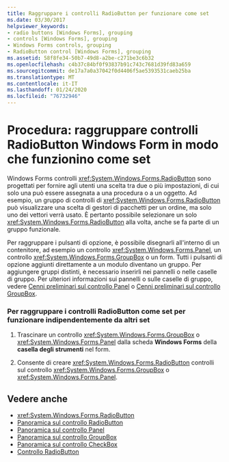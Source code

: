 ```yaml
---
title: Raggruppare i controlli RadioButton per funzionare come set
ms.date: 03/30/2017
helpviewer_keywords:
- radio buttons [Windows Forms], grouping
- controls [Windows Forms], grouping
- Windows Forms controls, grouping
- RadioButton control [Windows Forms], grouping
ms.assetid: 58f8fe34-50b7-49d8-a2be-c271be3c6b32
ms.openlocfilehash: c4b37c84bf0f93837b91c743c7681d39fd83a659
ms.sourcegitcommit: de17a7a0a37042f0d4406f5ae5393531caeb25ba
ms.translationtype: MT
ms.contentlocale: it-IT
ms.lasthandoff: 01/24/2020
ms.locfileid: "76732946"
---
```

# <a name="how-to-group-windows-forms-radiobutton-controls-to-function-as-a-set"></a>Procedura: raggruppare controlli RadioButton Windows Form in modo che funzionino come set
Windows Forms controlli <xref:System.Windows.Forms.RadioButton> sono progettati per fornire agli utenti una scelta tra due o più impostazioni, di cui solo una può essere assegnata a una procedura o a un oggetto. Ad esempio, un gruppo di controlli di <xref:System.Windows.Forms.RadioButton> può visualizzare una scelta di gestori di pacchetti per un ordine, ma solo uno dei vettori verrà usato. È pertanto possibile selezionare un solo <xref:System.Windows.Forms.RadioButton> alla volta, anche se fa parte di un gruppo funzionale.  
  
 Per raggruppare i pulsanti di opzione, è possibile disegnarli all'interno di un contenitore, ad esempio un controllo <xref:System.Windows.Forms.Panel>, un controllo <xref:System.Windows.Forms.GroupBox> o un form. Tutti i pulsanti di opzione aggiunti direttamente a un modulo diventano un gruppo. Per aggiungere gruppi distinti, è necessario inserirli nei pannelli o nelle caselle di gruppo. Per ulteriori informazioni sui pannelli o sulle caselle di gruppo, vedere [Cenni preliminari sul controllo Panel](panel-control-overview-windows-forms.md) o [Cenni preliminari sul controllo GroupBox](groupbox-control-overview-windows-forms.md).  
  
### <a name="to-group-radiobutton-controls-as-a-set-to-function-independently-of-other-sets"></a>Per raggruppare i controlli RadioButton come set per funzionare indipendentemente da altri set  
  
1. Trascinare un controllo <xref:System.Windows.Forms.GroupBox> o <xref:System.Windows.Forms.Panel> dalla scheda **Windows Forms** della **casella degli strumenti** nel form.  
  
2. Consente di creare <xref:System.Windows.Forms.RadioButton> controlli sul controllo <xref:System.Windows.Forms.GroupBox> o <xref:System.Windows.Forms.Panel>.  
  
## <a name="see-also"></a>Vedere anche

- <xref:System.Windows.Forms.RadioButton>
- [Panoramica sul controllo RadioButton](radiobutton-control-overview-windows-forms.md)
- [Panoramica sul controllo Panel](panel-control-overview-windows-forms.md)
- [Panoramica sul controllo GroupBox](groupbox-control-overview-windows-forms.md)
- [Panoramica sul controllo CheckBox](checkbox-control-overview-windows-forms.md)
- [Controllo RadioButton](radiobutton-control-windows-forms.md)
